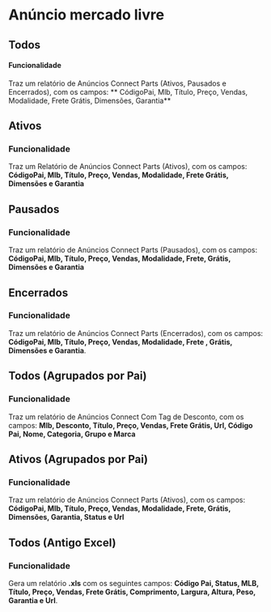 # Anúncio mercado livre

## Todos

#### Funcionalidade

Traz um relatório de Anúncios Connect Parts \(Ativos, Pausados e Encerrados\), com os campos: ** CódigoPai, Mlb, Título, Preço, Vendas, Modalidade, Frete Grátis, Dimensões, Garantia**

## Ativos

### Funcionalidade

Traz um Relatório de Anúncios Connect Parts \(Ativos\), com os campos: **CódigoPai, Mlb, Título, Preço, Vendas, Modalidade, Frete Grátis, Dimensões e Garantia**

## Pausados

### Funcionalidade

Traz um relatório de Anúncios Connect Parts \(Pausados\), com os campos: **CódigoPai, Mlb, Título, Preço, Vendas, Modalidade, Frete, Grátis, Dimensões e Garantia**

## Encerrados

### Funcionalidade

Traz um relatório de Anúncios Connect Parts \(Encerrados\), com os campos: **CódigoPai, Mlb, Título, Preço, Vendas, Modalidade, Frete , Grátis, Dimensões e Garantia**.

## Todos \(Agrupados por Pai\)

### Funcionalidade

Traz um relatório de Anúncios Connect Com Tag de Desconto, com os campos: **Mlb, Desconto, Título, Preço, Vendas, Frete Grátis, Url, Código Pai, Nome, Categoria, Grupo e Marca**

## Ativos \(Agrupados por Pai\)

### Funcionalidade

Traz um relatório de Anúncios Connect Parts \(Ativos\), com os campos: **CódigoPai, Mlb, Título, Preço, Vendas, Modalidade, Frete, Grátis, Dimensões, Garantia, Status e Url**

## Todos \(Antigo Excel\)

### Funcionalidade

Gera um relatório **.xls** com os seguintes campos: **Código Pai, Status, MLB, Título, Preço, Vendas, Frete Grátis, Comprimento, Largura, Altura, Peso, Garantia e Url**.

